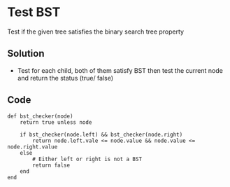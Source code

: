 # Test BST
Test if the given tree satisfies the binary search tree property

## Solution 
- Test for each child, both of them satisfy BST then test the current node and return the status (true/ false)

## Code
```
def bst_checker(node)
    return true unless node
    
    if bst_checker(node.left) && bst_checker(node.right)
        return node.left.vale <= node.value && node.value <= node.right.value
    else 
        # Either left or right is not a BST
        return false
    end
end
```